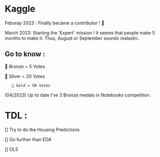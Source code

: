 # Kaggle

Feburay 2023 : Finally became a contributor ! 🎉

March 2023: Starting the 'Expert' mission ! 
It seems that people make 5 months to make it. Thus, August or September sounds realastic. 


## Go to know : 
🥉 Bronze = 5 Votes

   🥈 Silver = 20 Votes
   
       🥇 Gold = 50 Votes 
       
       

(04/2023) Up to date I've 3 Bronze medals in Notebooks competition. 



# TDL : 

[] Try to do the Housing Predictions

[] Go further than EDA 

[] OLS
